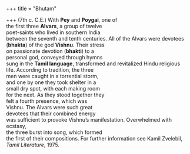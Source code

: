 +++
title = "Bhutam"

+++
(7th c. C.E.) With **Pey** and **Poygai**, one of  
the first three **Alvars**, a group of twelve  
poet-saints who lived in southern India  
between the seventh and tenth centuries. All of the Alvars were devotees  
(**bhakta**) of the god **Vishnu**. Their stress  
on passionate devotion (**bhakti**) to a  
personal god, conveyed through hymns  
sung in the **Tamil language**, transformed and revitalized Hindu religious  
life. According to tradition, the three  
men were caught in a torrential storm,  
and one by one they took shelter in a  
small dry spot, with each making room  
for the next. As they stood together they  
felt a fourth presence, which was  
Vishnu. The Alvars were such great  
devotees that their combined energy  
was sufficient to provoke Vishnu’s manifestation. Overwhelmed with ecstasy,  
the three burst into song, which formed  
the first of their compositions. For further information see Kamil Zvelebil,  
*Tamil Literature*, 1975.